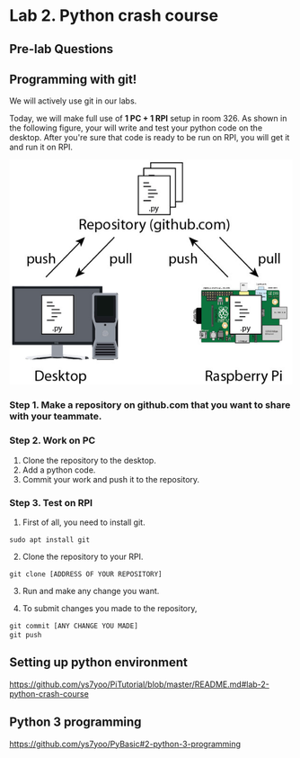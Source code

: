 # Lab 2. Python crash course

## Pre-lab Questions

## Programming with git!

We will actively use git in our labs. 

Today, we will make full use of **1 PC + 1 RPI** setup in room 326.
As shown in the following figure, your will write and test your python code on the desktop. After you're sure that code is ready to be run on RPI, you will get it and run it on RPI.
    
![image of git setting](images/git.jpg)
    
### Step 1. Make a repository on github.com that you want to share with your teammate.

### Step 2. Work on PC
1. Clone the repository to the desktop.
2. Add a python code.
3. Commit your work and push it to the repository.
        
### Step 3. Test on RPI
1. First of all, you need to install git.

```
sudo apt install git
```

2. Clone the repository to your RPI.

```
git clone [ADDRESS OF YOUR REPOSITORY]
```

3. Run and make any change you want.

4. To submit changes you made to the repository,

```
git commit [ANY CHANGE YOU MADE]
git push
```

## Setting up python environment
https://github.com/ys7yoo/PiTutorial/blob/master/README.md#lab-2-python-crash-course

## Python 3 programming
https://github.com/ys7yoo/PyBasic#2-python-3-programming
